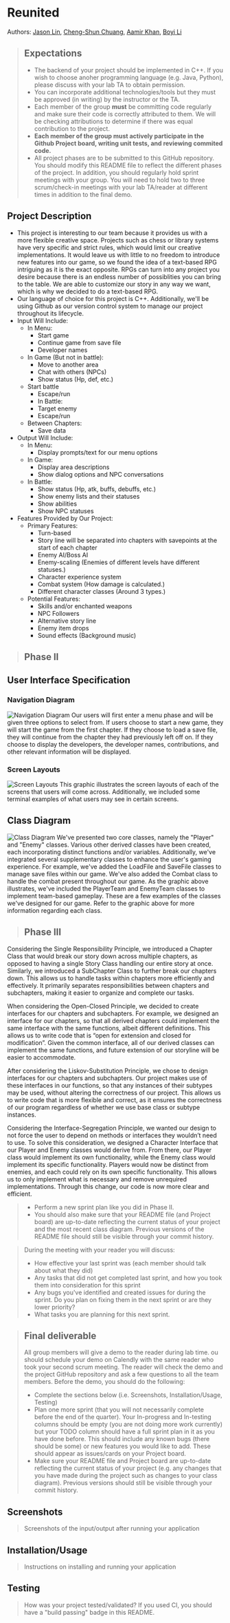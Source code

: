 # Reunited

 Authors: [Jason Lin](https://github.com/jjason1), [Cheng-Shun Chuang](https://github.com/ulrixon), [Aamir Khan](https://github.com/Akhan521), [Boyi Li](https://github.com/Bli181)

 > ## Expectations
 > * The backend of your project should be implemented in C++. If you wish to choose anoher programming language (e.g. Java, Python), please discuss with your lab TA to obtain permission.
 > * You can incorporate additional technologies/tools but they must be approved (in writing) by the instructor or the TA.
 > * Each member of the group **must** be committing code regularly and make sure their code is correctly attributed to them. We will be checking attributions to determine if there was equal contribution to the project.
 > * **Each member of the group must actively participate in the Github Project board, writing unit tests, and reviewing commited code.**
> * All project phases are to be submitted to this GitHub repository. You should modify this README file to reflect the different phases of the project. In addition, you should regularly hold sprint meetings with your group. You will need to hold two to three scrum/check-in meetings with your lab TA/reader at different times in addition to the final demo.

## Project Description
* This project is interesting to our team because it provides us with a more flexible creative space. Projects such as chess or library systems have very specific and strict rules, which would limit our creative implementations. It would leave us with little to no freedom to introduce new features into our game, so we found the idea of a text-based RPG intriguing as it is the exact opposite. RPGs can turn into any project you desire because there is an endless number of possiblities you can bring to the table. We are able to customize our story in any way we want, which is why we decided to do a text-based RPG.
* Our language of choice for this project is C++. Additionally, we'll be using Github as our version control system to manage our project throughout its lifecycle.
* Input Will Include:
  * In Menu:
    * Start game
    * Continue game from save file
    * Developer names
  * In Game (But not in battle):
    * Move to another area
    * Chat with others (NPCs)
    * Show status (Hp, def, etc.)
  * Start battle
    * Escape/run
    * In Battle:
    * Target enemy
    * Escape/run
  * Between Chapters:
    * Save data
* Output Will Include:
  * In Menu:
    * Display prompts/text for our menu options
  * In Game:
    * Display area descriptions
    * Show dialog options and NPC conversations
  * In Battle:
    * Show status (Hp, atk, buffs, debuffs, etc.)
    * Show enemy lists and their statuses
    * Show abilities
    * Show NPC statuses
* Features Provided by Our Project:
  * Primary Features: 
    * Turn-based
    * Story line will be separated into chapters with savepoints at the start of each chapter
    * Enemy AI/Boss AI
    * Enemy-scaling (Enemies of different levels have different statuses.)
    * Character experience system
    * Combat system (How damage is calculated.)
    * Different character classes (Around 3 types.)
  * Potential Features:
    * Skills and/or enchanted weapons
    * NPC Followers
    * Alternative story line
    * Enemy item drops
    * Sound effects (Background music)
  
 > ## Phase II

## User Interface Specification

### Navigation Diagram
![Navigation Diagram](https://github.com/cs100/final-project-akhan197-bli181-cchua042-jlin379/blob/master/Design_Doc/Reunited_%20User%20Interface%20Specification%20-%20Nav.%20Diagram.png)
Our users will first enter a menu phase and will be given three options to select from. If users choose to start a new game, they will start the game from the first chapter. If they choose to load a save file, they will continue from the chapter they had previously left off on. If they choose to display the developers, the developer names, contributions, and other relevant information will be displayed.

### Screen Layouts
![Screen Layouts](https://github.com/cs100/final-project-akhan197-bli181-cchua042-jlin379/blob/master/Design_Doc/Reunited_%20User%20Interface%20Specification%20-%20Screen%20Layouts.png)
This graphic illustrates the screen layouts of each of the screens that users will come across. Additionally, we included some terminal examples of what users may see in certain screens.

## Class Diagram
![Class Diagram](https://github.com/cs100/final-project-akhan197-bli181-cchua042-jlin379/blob/master/Design_Doc/Reunited_%20UML%20Diagrams.png)
We've presented two core classes, namely the "Player" and "Enemy" classes. Various other derived classes have been created, each incorporating distinct functions and/or variables. Additionally, we've integrated several supplementary classes to enhance the user's gaming experience. For example, we've added the LoadFile and SaveFile classes to manage save files within our game. We've also added the Combat class to handle the combat present throughout our game. As the graphic above illustrates, we've included the PlayerTeam and EnemyTeam classes to implement team-based gameplay. These are a few examples of the classes we've designed for our game. Refer to the graphic above for more information regarding each class.
 
 > ## Phase III

Considering the Single Responsibility Principle, we introduced a Chapter Class that would break our story down across multiple chapters, as opposed to having a single Story Class handling our entire story at once. Similarly, we introduced a SubChapter Class to further break our chapters down. This allows us to handle tasks within chapters more efficiently and effectively. It primarily separates responsibilities between chapters and subchapters, making it easier to organize and complete our tasks. 

When considering the Open-Closed Principle, we decided to create interfaces for our chapters and subchapters. For example, we designed an interface for our chapters, so that all derived chapters could implement the same interface with the same functions, albeit different definitions. This allows us to write code that is “open for extension and closed for modification”. Given the common interface, all of our derived classes can implement the same functions, and future extension of our storyline will be easier to accommodate.

After considering the Liskov-Substitution Principle, we chose to design interfaces for our chapters and subchapters. Our project makes use of these interfaces in our functions, so that any instances of their subtypes may be used, without altering the correctness of our project. This allows us to write code that is more flexible and correct, as it ensures the correctness of our program regardless of whether we use base class or subtype instances.

Considering the Interface-Segregation Principle, we wanted our design to not force the user to depend on methods or interfaces they wouldn’t need to use. To solve this consideration, we designed a Character Interface that our Player and Enemy classes would derive from. From there, our Player class would implement its own functionality, while the Enemy class would implement its specific functionality. Players would now be distinct from enemies, and each could rely on its own specific functionality. This allows us to only implement what is necessary and remove unrequired implementations. Through this change, our code is now more clear and efficient.

 > * Perform a new sprint plan like you did in Phase II.
 > * You should also make sure that your README file (and Project board) are up-to-date reflecting the current status of your project and the most recent class diagram. Previous versions of the README file should still be visible through your commit history.
 
> During the meeting with your reader you will discuss: 
 > * How effective your last sprint was (each member should talk about what they did)
 > * Any tasks that did not get completed last sprint, and how you took them into consideration for this sprint
 > * Any bugs you've identified and created issues for during the sprint. Do you plan on fixing them in the next sprint or are they lower priority?
 > * What tasks you are planning for this next sprint.

 
 > ## Final deliverable
 > All group members will give a demo to the reader during lab time. ou should schedule your demo on Calendly with the same reader who took your second scrum meeting. The reader will check the demo and the project GitHub repository and ask a few questions to all the team members. 
 > Before the demo, you should do the following:
 > * Complete the sections below (i.e. Screenshots, Installation/Usage, Testing)
 > * Plan one more sprint (that you will not necessarily complete before the end of the quarter). Your In-progress and In-testing columns should be empty (you are not doing more work currently) but your TODO column should have a full sprint plan in it as you have done before. This should include any known bugs (there should be some) or new features you would like to add. These should appear as issues/cards on your Project board.
 > * Make sure your README file and Project board are up-to-date reflecting the current status of your project (e.g. any changes that you have made during the project such as changes to your class diagram). Previous versions should still be visible through your commit history. 
 
 ## Screenshots
 > Screenshots of the input/output after running your application
 ## Installation/Usage
 > Instructions on installing and running your application
 ## Testing
 > How was your project tested/validated? If you used CI, you should have a "build passing" badge in this README.
 
